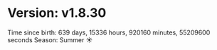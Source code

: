 # Version: v1.8.30
Time since birth: 639 days, 15336 hours, 920160 minutes, 55209600 seconds
Season: Summer ☀️
